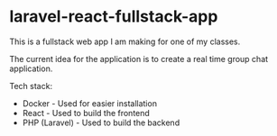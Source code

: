 # laravel-react-fullstack-app

This is a fullstack web app I am making for one of my classes.

The current idea for the application is to create a real time group chat application.

Tech stack:
- Docker - Used for easier installation
- React - Used to build the frontend
- PHP (Laravel) - Used to build the backend
